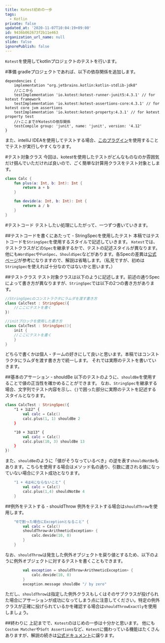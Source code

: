 ```yaml
---
title: Kotest初めの一歩
tags:
  - Kotlin
private: false
updated_at: '2020-11-07T10:04:19+09:00'
id: 9436b062673f2b11e463
organization_url_name: null
slide: false
ignorePublish: false
---
```

`Kotest`を使用してkotlinプロジェクトのテストを行います。

#準備
gradleプロジェクトであれば、以下の依存関係を追加します。

```
dependencies {
    implementation "org.jetbrains.kotlin:kotlin-stdlib-jdk8"
    //ここから
    testImplementation 'io.kotest:kotest-runner-junit5:4.3.1' // for kotest framework
    testImplementation 'io.kotest:kotest-assertions-core:4.3.1' // for kotest core jvm assertions
    testImplementation 'io.kotest:kotest-property:4.3.1' // for kotest property test
    //↑ここまでがKotestの依存関係
    testCompile group: 'junit', name: 'junit', version: '4.12'
}
```

また、intelliJ IDEAを使用してテストする場合、[このプラグイン](https://plugins.jetbrains.com/plugin/14080-kotest)を使用することでテストが実行しやすくなります。

#テスト対象クラス
今回は、kotestを使用したテストがどんなものなのか雰囲気だけ掴んでいただければ良いので、ごく簡単な計算用クラスをテスト対象とします。

```kotlin
class Calc {
    fun plus(a: Int, b: Int): Int {
        return a + b
    }

    fun devide(a: Int, b: Int): Int {
        return a / b
    }
}
```

#テストコード
テストしたい処理にしたがって、一つずつ書いていきます。

##テストコードを書くにあたって - StringSpecを使用したテスト
本稿ではテストコードを`StringSpec`を使用するスタイルで記述していきます。
`Kotest`では、テストクラスがどの`Spec`を継承するかで、テストの記述スタイルが異なります。他にも`WordSpec`や`FunSpec`、`ShouldSpec`などがあります。各Specの差異は[公式ページ](https://github.com/kotest/kotest/blob/master/doc/styles.md)が参考になりますので、解説は省略します。（私見ですが、初めは`StringSpec`を使えれば十分なのではないかと思います。）

##テストクラス
テスト対象クラスは以下のように記述します。前述の通りSpecによって書き方が異なりますが、`StringSpec`では以下の2つの書き方があります。

```kotlin
//StringSpecのコンストラクタにラムダを渡す書き方
class CalcTest : StringSpec({
    //ここにテストを書く
})

//initブロックを使用した書き方
class CalcTest : StringSpec(){
    init {
    //ここにテストを書く
    }
}
```
どちらで書くかは個人・チームの好きにして良いと思います。本稿ではコンストラクタにラムダを渡す書き方で統一します。
それでは実際のテストを書いていきます。

##基本のアサーション - shouldBe
以下のテストのように、`shouldBe`を使用することで値の正当性を確かめることができます。
なお、`StringSpec`を継承する場合、文字列でテスト内容を示し、`{}`で囲った部分に実際のテストを記述するスタイルとなります。

```kotlin
class CalcTest : StringSpec({
    "1 + 1は2" {
        val calc = Calc()
        calc.plus(1, 1) shouldBe 2
    }

    "10 + 3は13" {
        val calc = Calc()
        calc.plus(10, 3) shouldBe 13
    }
})
```
また、`shouldBe`のように「値がそうなっているべき」の逆を表す`shouldNotBe`もあります。こちらを使用する場合はメソッド名の通り、引数に渡される値になっていない場合にテスト成功となります。

```kotlin
    "1 + 4は4にならないこと" {
        val calc = Calc()
        calc.plus(1,4) shouldNotBe 4
    }
```

##例外をテストする - shouldThrow
例外をテストする場合は`shouldThrow`を使用します。

```kotlin
    "0で割った場合にExceptionとなること" {
        val calc = Calc()
        shouldThrow<ArithmeticException> {
            calc.devide(10, 0)
        }
    }
```
なお、`shouldThrow`は発生した例外オブジェクトを戻り値とするため、以下のように例外オブジェクトに対するテストを書くこともできます。

```kotlin
        val exception = shouldThrow<ArithmeticException> {
            calc.devide(10, 0)
        }
        exception.message shouldBe "/ by zero"
```
ただし、`shouldThrow`は指定した例外クラスもしくはそのサブクラスが投げられた場合にアサーションが成功になってしまう点に注意してください。特定の例外クラスが正確に投げられているかを確認する場合は`shouldThrowExactly`を使用しましょう。

##終わりに
上記までで、`Kotest`のはじめの一歩は十分かと思います。
他にも`Costom Matcher`や`Soft Assertions`など、`Kotest`に備わっている機能はたくさんありますが、解説の続きは[公式ドキュメント](https://github.com/kotest/kotest/blob/master/doc/reference.md)に譲ります。

